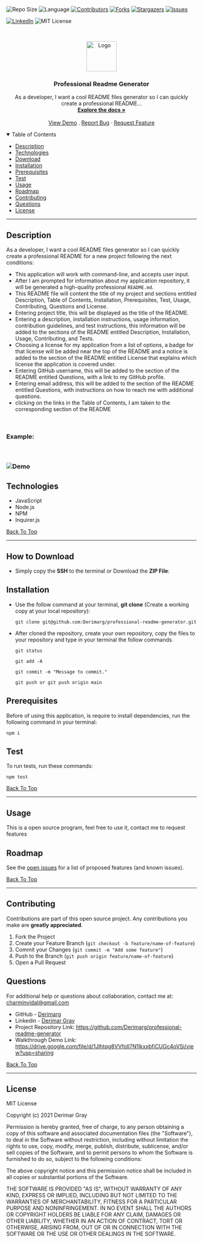 
![Repo Size][repo-size]
![Language][GitHub-language]
[![Contributors][contributors-shield]][contributors-url]
[![Forks][forks-shield]][forks-url]
[![Stargazers][stars-shield]][stars-url]
[![Issues][issues-shield]][issues-url]

[![LinkedIn][linkedin-shield]][linkedin-url]
![MIT License][license-shield]

<br />
<p align="center">

<img src="./assets/images/coding.gif" alt="Logo" width="80" height="80">

<h3 align="center" id="professional-readme-generator">Professional Readme Generator</h3>

<p align="center">
As a developer, I want a cool README files generator so I can quickly create a professional README...
<br />
<a href="#how-to-download"><strong>Explore the docs »</strong></a>
<br />
<br />
<a href="https://drive.google.com/file/d/1Jlhtqg8VVfoIl7N1lkxxbfiCUGc4oVSi/view?usp=sharing">View Demo</a>
.
<a href="https://github.com/Derimarg/professional-readme-generator/issues">Report Bug</a>
·
<a href="https://github.com/Derimarg/professional-readme-generator/issues">Request Feature</a>
</p>
</p>



<details open="open">
<summary>Table of Contents</summary>
<ul>
<li><a href="#description">Description</a></li>
<li><a href="#technologies">Technologies</a></li>
<li><a href="#how-to-download">Download</a></li>
<li><a href="#installation">Installation</a></li>
<li><a href="#prerequisites">Prerequisites</a></li>
<li><a href="#test">Test</a></li>
<li><a href="#usage">Usage</a></li>
<li><a href="#roadmap">Roadmap</a></li>
<li><a href="#contributing">Contributing</a></li>

<li><a href="#questions">Questions</a></li>
<li><a href="#license">License</a></li>
</ul>
</details>


---
  
## Description
  
As a developer, I want a cool README files generator so I can quickly create a professional README for a new project following the next conditions:

- This application will work with command-line, and accepts user input.
-  After I am prompted for information about my application repository, it will be generated a high-quality professional `README.md`.
- This README file will content the title of my project and sections entitled Description, Table of Contents, Installation, Prerequisites, Test, Usage, Contributing, Questions and License.
- Entering project title, this will be displayed as the title of the README.
- Entering a description, installation instructions, usage information, contribution guidelines, and test instructions, this information will be added to the sections of the README entitled Description, Installation, Usage, Contributing, and Tests.
- Choosing a license for my application from a list of options, a badge for that license will be added near the top of the README and a notice is added to the section of the README entitled License that explains which license the application is covered under.
- Entering GitHub username, this will be added to the section of the README entitled Questions, with a link to my GitHub profile.
- Entering email address, this will be added to the section of the README entitled Questions, with instructions on how to reach me with additional questions.
- clicking on the links in the Table of Contents, I am taken to the corresponding section of the README

<br />
<h3><b>Example:</b><h3>
<br />

![Demo](./assets/images/demo.gif)

## Technologies
- JavaScript
- Node.js
- NPM
- Inquirer.js

[Back To Top](#professional-readme-generator)

---

## How to Download

- Simply copy the **SSH** to the terminal or Download the **ZIP File**:

## Installation

- Use the follow command at your terminal, **git clone** (Create a working copy at your local repository):

  ```
  git clone git@github.com:Derimarg/professional-readme-generator.git
  ```

- After cloned the repository, create your own repository, copy the files to your repository and type in your terminal the follow commands. 

  ```
  git status

  git add -A

  git commit -m "Message to commit."

  git push or git push origin main
  ```

## Prerequisites

Before of using this application, is require to install dependencies, run the following command in your terminal:

  ```
  npm i
  ```

## Test

To run tests, run these commands:

  ```
  npm test
  ```

[Back To Top](#professional-readme-generator)

---


  ## Usage

  This is a open source program, feel free to use it, contact me to request features
    

<!-- ROADMAP -->
## Roadmap

See the [open issues](https://github.com/Derimarg/professional-readme-generator/issues) for a list of proposed features (and known issues).

[Back To Top](#professional-readme-generator)

---

<!-- CONTRIBUTORS -->
## Contributing

Contributions are part of this open source project. Any contributions you make are **greatly appreciated**.

1. Fork the Project
2. Create your Feature Branch (`git checkout -b feature/name-of-feature`)
3. Commit your Changes (`git commit -m "Add some feature"`)
4. Push to the Branch (`git push origin feature/name-of-feature`)
5. Open a Pull Request



## Questions

For additional help or questions about collaboration, contact me at: charminvidal@gmail.com

- GitHub - [Derimarg](https://github.com/Derimarg/)
- Linkedin - [Derimar Gray](https://www.linkedin.com/in/derimar-gray-676275132)
- Project Repository Link: https://github.com/Derimarg/professional-readme-generator
- Walkthrough Demo Link: https://drive.google.com/file/d/1Jlhtqg8VVfoIl7N1lkxxbfiCUGc4oVSi/view?usp=sharing

[Back To Top](#professional-readme-generator)

---


## License

MIT License

Copyright (c) 2021 Derimar Gray

Permission is hereby granted, free of charge, to any person obtaining a copy of this software and associated documentation files (the "Software"), to deal in the Software without restriction, including without limitation the rights to use, copy, modify, merge, publish, distribute, sublicense, and/or sell copies of the Software, and to permit persons to whom the Software is furnished to do so, subject to the following conditions:

The above copyright notice and this permission notice shall be included in all copies or substantial portions of the Software.

THE SOFTWARE IS PROVIDED "AS IS", WITHOUT WARRANTY OF ANY KIND, EXPRESS OR IMPLIED, INCLUDING BUT NOT LIMITED TO THE WARRANTIES OF MERCHANTABILITY, FITNESS FOR A PARTICULAR PURPOSE AND NONINFRINGEMENT. IN NO EVENT SHALL THE AUTHORS OR COPYRIGHT HOLDERS BE LIABLE FOR ANY CLAIM, DAMAGES OR OTHER LIABILITY, WHETHER IN AN ACTION OF CONTRACT, TORT OR OTHERWISE, ARISING FROM, OUT OF OR IN CONNECTION WITH THE SOFTWARE OR THE USE OR OTHER DEALINGS IN THE SOFTWARE.

[repo-size]: https://img.shields.io/github/repo-size/Derimarg/professional-readme-generator?style=for-the-badge
[GitHub-language]: https://img.shields.io/github/languages/top/Derimarg/professional-readme-generator?color=yellow&style=for-the-badge
[contributors-shield]: https://img.shields.io/github/contributors/Derimarg/professional-readme-generator.svg?style=for-the-badge
[contributors-url]: https://github.com/Derimarg/professional-readme-generator/graphs/contributors
[forks-shield]: https://img.shields.io/github/forks/Derimarg/professional-readme-generator.svg?color=9cf&style=for-the-badge
[forks-url]: https://github.com/Derimarg/professional-readme-generator/network/members
[stars-shield]: https://img.shields.io/github/stars/Derimarg/professional-readme-generator.svg?color=blueviolet&style=for-the-badge
[stars-url]: https://github.com/Derimarg/professional-readme-generator/stargazers
[issues-shield]: https://img.shields.io/github/issues/Derimarg/professional-readme-generator.svg?style=for-the-badge
[issues-url]: https://github.com/Derimarg/professional-readme-generator/issues
[license-shield]: https://img.shields.io/static/v1?label=license&message=MIT&color=yellowgreen.svg&style=for-the-badge
[linkedin-shield]: https://img.shields.io/badge/-LinkedIn-black.svg?style=for-the-badge&logo=linkedin&colorB=555
[linkedin-url]: https://www.linkedin.com/in/derimar-gray-676275132
  